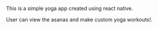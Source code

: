 This is a simple yoga app created using react native.

User can view the asanas and make custom yoga workouts!.